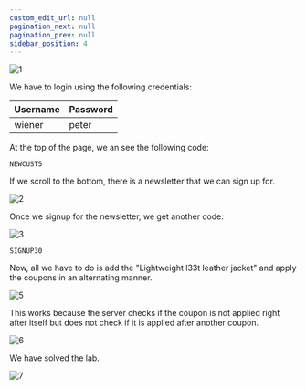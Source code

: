 ```yaml
---
custom_edit_url: null
pagination_next: null
pagination_prev: null
sidebar_position: 4
---
```


![1](https://github.com/Knign/Write-ups/assets/110326359/2f0a8e5d-9e1b-4515-a221-75d64bacbf6c)

We have to login using the following credentials:

| Username | Password |
| -------- | -------- |
| wiener         | peter         |

At the top of the page, we an see the following code:

```
NEWCUST5
```

If we scroll to the bottom, there is a newsletter that we can sign up for.

![2](https://github.com/Knign/Write-ups/assets/110326359/2b13ab36-f492-4114-b223-990abb4c8357)

Once we signup for the newsletter, we get another code:

![3](https://github.com/Knign/Write-ups/assets/110326359/e88bc028-4925-4619-a96d-90a894e19880)

```
SIGNUP30
```

Now, all we have to do is add the "Lightweight l33t leather jacket" and apply the coupons in an alternating manner.

![5](https://github.com/Knign/Write-ups/assets/110326359/3cdeda41-84b3-4f94-baac-0e21b29b48d8)

This works because the server checks if the coupon is not applied right after itself but does not check if it is applied after another coupon.

![6](https://github.com/Knign/Write-ups/assets/110326359/50b768c4-8dd1-4b98-aedf-44cfcacab103)

We have solved the lab.

![7](https://github.com/Knign/Write-ups/assets/110326359/1bb9f49e-ac21-43cf-9e0c-1e4279d40007)
